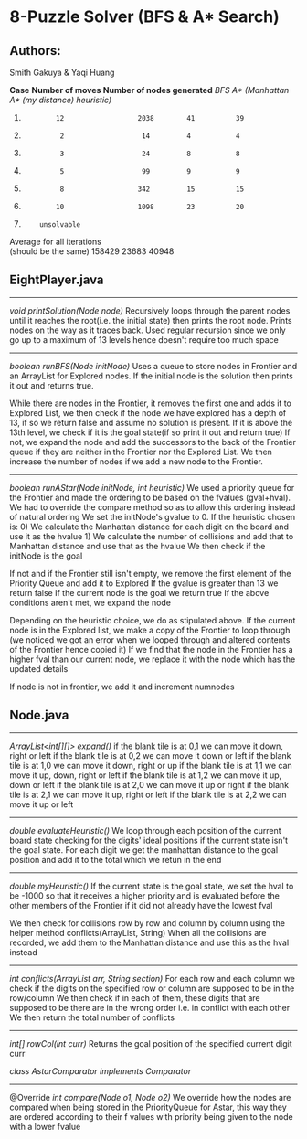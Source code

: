# 8-Puzzle Solver (BFS & A* Search)

## Authors: 
Smith Gakuya & Yaqi Huang

__Case__	__Number of moves__	    __Number of nodes generated__
			                        _BFS_ _A* (Manhattan_ _A* (my_ 
                                             _distance)_      _heuristic)_
 1.	            12		            2038	    41			39
 2.	             2		             14	     	4			4
 3.	             3		             24	     	8			8
 4.	             5		             99	     	9			9
 6.	             8		            342		    15			15	
 6.	            10		            1098		23			20
 7.	        unsolvable			
Average for all iterations	          
(should be the same)	158429		23683			40948


## EightPlayer.java         
_______________________________________
_void printSolution(Node node)_
Recursively loops through the parent nodes until it reaches the root(i.e. the initial state) then
prints the root node. Prints nodes on the way as it traces back. 
Used regular recursion since we only go up to a maximum of 13 levels hence doesn't require too much 
space

_______________________________________
_boolean runBFS(Node initNode)_
Uses a queue to store nodes in Frontier and an ArrayList for Explored nodes.
If the initial node is the solution then prints it out and returns true.

While there are nodes in the Frontier, it removes the first one and adds it to Explored List, we then
check if the node we have explored has a depth of 13, if so we return false and assume no solution is 
present.
If it is above the 13th level, we check if it is the goal state(if so print it out and return true)
If not, we expand the node and add the successors to the back of the Frontier queue if they are neither
in the Frontier nor the Explored List. 
We then increase the number of nodes if we add a new node to the Frontier.

________________________________________________________
_boolean runAStar(Node initNode, int heuristic)_
We used a priority queue for the Frontier and made the ordering to be based on the fvalues (gval+hval). 
	We had to override the compare method so as to allow this ordering instead of natural ordering
We set the initNode's gvalue to 0.
If the heuristic chosen is:
	0) We calculate the Manhattan distance for each digit on the board and use it as the hvalue
	1) We calculate the number of collisions and add that to Manhattan distance and use that as the hvalue
We then check if the initNode is the goal

If not and if the Frontier still isn't empty, we remove the first element of the Priority Queue and add it to Explored
If the gvalue is greater than 13 we return false
If the current node is the goal we return true
If the above conditions aren't met, we expand the node

Depending on the heuristic choice, we do as stipulated above.
If the current node is in the Explored list, we make a copy of the Frontier to loop through
	(we noticed we got an error when we looped through and altered contents of the Frontier hence copied it)
If we find that the node in the Frontier has a higher fval than our current node, we replace it with the node which has 
the updated details

If node is not in frontier, we add it and increment numnodes


## Node.java
_____________________________________
_ArrayList<int[][]> expand()_
if the blank tile is at 0,1 we can move it down, right or left
if the blank tile is at 0,2 we can move it down or left
if the blank tile is at 1,0 we can move it down, right or up
if the blank tile is at 1,1 we can move it up, down, right or left
if the blank tile is at 1,2 we can move it up, down or left
if the blank tile is at 2,0 we can move it up or right 
if the blank tile is at 2,1 we can move it up, right or left
if the blank tile is at 2,2 we can move it up or left

____________________________________
_double evaluateHeuristic()_
We loop through each position of the current board state checking for the digits' ideal positions if the current state isn't
the goal state.
For each digit we get the manhattan distance to the goal position and add it to the total which we retun in the end

______________________________
_double myHeuristic()_
If the current state is the goal state, we set the hval to be -1000 so that it receives a higher priority and is evaluated 
before the other members of the Frontier if it did not already have the lowest fval

We then check for collisions row by row and column by column using the helper method conflicts(ArrayList<Integer>, String)
When all the collisions are recorded, we add them to the Manhattan distance and use this as the hval instead

_______________________________________________________________
_int conflicts(ArrayList<Integer> arr, String section)_
For each row and each column we check if the digits on the specified row or column are supposed to be in the row/column
We then check if in each of them, these digits that are supposed to be there are in the wrong order i.e. in conflict with each
other
We then return the total number of conflicts

______________________________
_int[] rowCol(int curr)_
Returns the goal position of the specified current digit curr


_class AstarComparator implements Comparator<Node>_
_______________________________________
@Override
_int compare(Node o1, Node o2)_
We override how the nodes are compared when being stored in the PriorityQueue for Astar, this way they are ordered according to 
their f values with priority being given to the node with a lower fvalue























